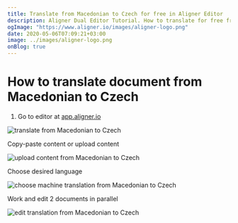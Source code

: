 ```yaml
---
title: Translate from Macedonian to Czech for free in Aligner Editor
description: Aligner Dual Editor Tutorial. How to translate for free from Macedonian to Czech. Aligner is multilingual document management platform. 
ogImage: "https://www.aligner.io/images/aligner-logo.png"
date: 2020-05-06T07:09:21+03:00
image: ../images/aligner-logo.png
onBlog: true
---
```


# How to translate document from Macedonian to Czech

1. Go to editor at [app.aligner.io](https://app.aligner.io "Aligner App web page")

![translate from Macedonian to Czech](../aligner-blank-editor.png "translate from Macedonian to Czech")

Copy-paste content or upload content

![upload content from Macedonian to Czech](../aligner-uploaded-document.png "upload content from Macedonian to Czech")

Choose desired language

![choose machine translation from Macedonian to Czech](../aligner-language-dropdown.png "choose machine translation from Macedonian to Czech")

Work and edit 2 documents in parallel

![edit translation from Macedonian to Czech](../aligner-double-sitded-editor.png "edit translation from Macedonian to Czech")

